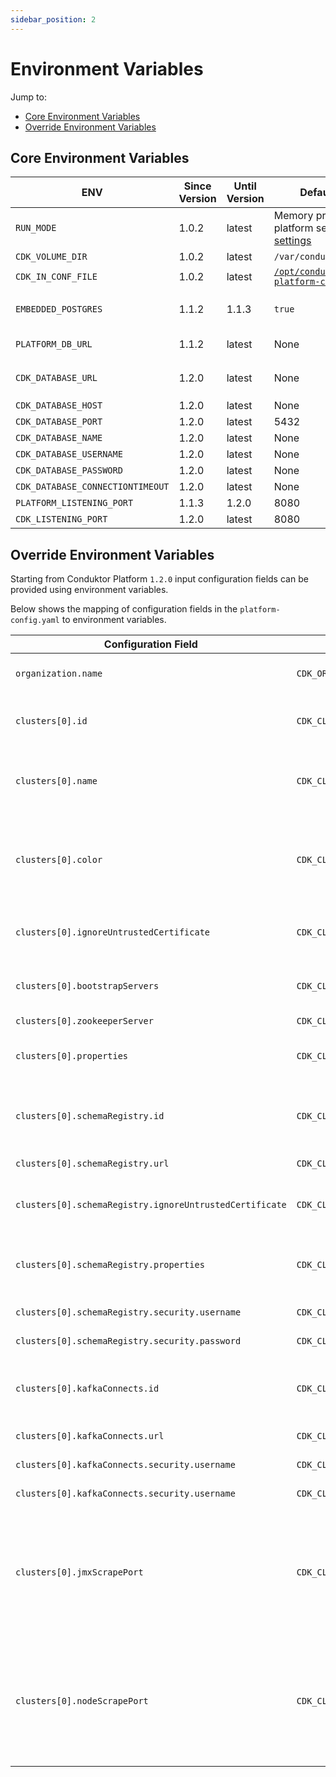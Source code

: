 ```yaml
---
sidebar_position: 2
---
```


# Environment Variables

Jump to:
- [Core Environment Variables](#core-environment-variables)
- [Override Environment Variables](#override-environment-variables)

## Core Environment Variables

| ENV | Since Version | Until Version | Default Value |   | 
|-----|---------------|---------------|---------------|---|
| `RUN_MODE`          | 1.0.2 | latest | Memory presets for the platform see [ advanced settings](./Advanced_settings.md#run-mode)
| `CDK_VOLUME_DIR`    | 1.0.2 | latest | `/var/conduktor` | Volume directory where Conduktor platform store data |
| `CDK_IN_CONF_FILE`  | 1.0.2 | latest | [`/opt/conduktor/default-platform-config.yaml`](./conduktor/default-platform-config.yaml) | Conduktor platform configuration file location |
| `EMBEDDED_POSTGRES` | 1.1.2 | 1.1.3 | `true` | Flag to enabled or disable embedded Postgresql database. (Deprecated since **1.2.0**. Now if no external database is configured embedded database is used) |
| `PLATFORM_DB_URL`   | 1.1.2 | latest | None | Deprecated, use `CDK_DATABASE_URL` or decomposed external database configuration. |
| `CDK_DATABASE_URL` | 1.2.0 | latest | None | External Postgresql configuration URL in format `[jdbc:]postgresql://[user[:password]@]netloc[:port][/dbname][?param1=value1&...]`. |
| `CDK_DATABASE_HOST` | 1.2.0 | latest | None | External Postgresql server hostname |
| `CDK_DATABASE_PORT` | 1.2.0 | latest | 5432 | External Postgresql server port |
| `CDK_DATABASE_NAME` | 1.2.0 | latest | None | External Postgresql database name |
| `CDK_DATABASE_USERNAME` | 1.2.0 | latest | None | External Postgresql login role |
| `CDK_DATABASE_PASSWORD` | 1.2.0 | latest | None | External Postgresql login password |
| `CDK_DATABASE_CONNECTIONTIMEOUT` | 1.2.0 | latest | None | External Postgresql connection timeout in seconds. |
| `PLATFORM_LISTENING_PORT` | 1.1.3 | 1.2.0 | 8080 | Deprecated, use `CDK_LISTENING_PORT` |
| `CDK_LISTENING_PORT` | 1.2.0 | latest | 8080 | Platform listening port |

## Override Environment Variables

Starting from Conduktor Platform `1.2.0` input configuration fields can be provided using environment variables.

Below shows the mapping of configuration fields in the `platform-config.yaml` to environment variables.


| Configuration Field     | Environment Variable    |   Definition  |
|---------|--------------------|--------------------|
| `organization.name`    | `CDK_ORGANIZATION_NAME`  | Your organizations name  |
| `clusters[0].id`    | `CDK_CLUSTERS_1_ID`  | String used to uniquely identify your Kafka cluster  |
| `clusters[0].name`    | `CDK_CLUSTERS_1_NAME`  | Alias or user-friendly name for your Kafka cluster  |
| `clusters[0].color`    | `CDK_CLUSTERS_1_COLOR`  | (optional) Attach a color to associate with your cluster in the UI  |
| `clusters[0].ignoreUntrustedCertificate`    | `CDK_CLUSTERS_1_IGNOREUNTRUSTEDCERTIFICATE`  | (optional) Skip SSL certificate validation  |
| `clusters[0].bootstrapServers`    | `CDK_CLUSTERS_1_BOOTSTRAPSERVERS`  | List of host:port for your Kafka brokers  |
| `clusters[0].zookeeperServer`    | `CDK_CLUSTERS_1_ZOOKEEPERSERVER`  | (optional)  |
| `clusters[0].properties`    | `CDK_CLUSTERS_1_PROPERTIES`  | Any cluster configuration properties. See [more].  |
| `clusters[0].schemaRegistry.id`    | `CDK_CLUSTERS_1_SCHEMAREGISTRY_ID`  | String used to uniquely identify your schema registry  |
| `clusters[0].schemaRegistry.url`    | `CDK_CLUSTERS_1_SCHEMAREGISTRY_URL`  | The schema registry URL |
| `clusters[0].schemaRegistry.ignoreUntrustedCertificate`    | `CDK_CLUSTERS_1_SCHEMAREGISTRY_IGNOREUNTRUSTEDCERTIFICATE`  | (optional) Skip SSL certificate validation |
| `clusters[0].schemaRegistry.properties`    | `CDK_CLUSTERS_1_SCHEMAREGISTRY_PROPERTIES`  | Any schema registry configuration parameters. See [more] |
| `clusters[0].schemaRegistry.security.username`    | `CDK_CLUSTERS_1_SCHEMAREGISTRY_SECURITY_USERNAME`  | Basic auth username  |
| `clusters[0].schemaRegistry.security.password`    | `CDK_CLUSTERS_1_SCHEMAREGISTRY_SECURITY_PASSWORD`  | Basic auth password  |
| `clusters[0].kafkaConnects.id`    | `CDK_CLUSTERS_1_KAFKACONNECTS_ID`  | String used to uniquely identify your Kafka Connect  |
| `clusters[0].kafkaConnects.url`    | `CDK_CLUSTERS_1_KAFKACONNECTS_URL`  | The Kafka connect URL  |
| `clusters[0].kafkaConnects.security.username`    | `CDK_CLUSTERS_1_KAFKACONNECTS_SECURITY_USERNAME`  | Basic auth username  |
| `clusters[0].kafkaConnects.security.username`    | `CDK_CLUSTERS_1_KAFKACONNECTS_SECURITY_PASSWORD`  | Basic auth password  |
| `clusters[0].jmxScrapePort`    | `CDK_CLUSTERS_1_JMXSCRAPEPORT`  | JMX-exporter port used to scrape kafka broker metrics for monitoring. (optional, 9101 by default)  |
| `clusters[0].nodeScrapePort`    | `CDK_CLUSTERS_1_NODESCRAPEPORT`  | Node-exporter port used to scrape kafka host metrics for monitoring. (optional, 9100 by default)  |